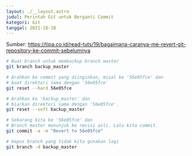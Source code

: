 ```yaml
---
layout: ./__layout.astro
judul: Perintah Git untuk Berganti Commit
kategori: Git
tanggal: 2021-10-28
---
```


Sumber: <https://tipa.co.id/read-tuts/19/bagaimana-caranya-me-revert-git-repository-ke-commit-sebelumnya>

```bash
# Buat branch untuk membackup branch master
git branch backup_master

# Arahkan ke commit yang diinginkan, misal ke '56e05fce' dan
# buat direktori sama dengan '56e05fce'
git reset --hard 56e05fce

# Arahkan ke 'backup_master' dan
# biarkan direktori sama dengan '56e05fce'.
git reset --soft backup_master

# Sekarang kita ke '56e05fce' dan
# Branch master menunjuk ke revisi asli. Lalu kita commit.
git commit -a -m "Revert to 56e05fce"

# Hapus branch yang tidak kita gunakan lagi
git branch -d backup_master
```
